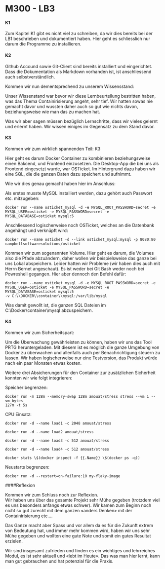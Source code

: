 M300 - LB3
===================

#### K1

Zum Kapitel K1 gibt es nicht viel zu schreiben, da wir dies bereits bei der LB1
beschrieben und dokumentiert haben. Hier geht es schliesslich nur darum die
Programme zu installieren.

#### K2

Github Accound sowie Git-Client sind bereits installiert und eingerichtet. Dass
die Dokumentation als Markdown vorhanden ist, ist anschliessend auch
selbstverständlich.

Kommen wir nun dementsprechend zu unserem Wissensstand:

Unser Wissenstand war bevor wir diese Lernbeurteilung bestritten haben, was das
Thema Containirisierung angeht, sehr tief. Wir hatten sowas nie gemacht davor
und wussten daher auch so gut wie nichts davon, beziehungsweise wie man das zu
machen hat.

Was wir aber sagen müssen bezüglich Lernschritte, dass wir vieles gelernt und
erlernt haben. Wir wissen einiges im Gegensatz zu dem Stand davor.

#### K3

Kommen wir zum wirklich spannenden Teil: K3

Hier geht es darum Docker Container zu kombinieren beziehungsweise einen
Bakcend, und Frontend einzusetzen. Die Desktop-App die bei uns als Frontend
eingesetzt wurde, war OSTicket. Im Hintergrund dazu haben wir eine SQL, die die
ganzen Daten dazu speichert und aufnimmt.

Wie wir dies genau gemacht haben hier im Anschluss:

Als erstes musste MySQL installiert werden, dazu gehört auch Passwort etc.
mitzugeben:

    docker run --name osticket_mysql -d -e MYSQL_ROOT_PASSWORD=secret -e
    MYSQL_USER=osticket -e MYSQL_PASSWORD=secret -e MYSQL_DATABASE=osticket mysql:5

Anschliessend logischerweise noch OSTicket, welches an die Datenbank angehängt
und verknüpft wird:

    docker run --name osticket -d --link osticket_mysql:mysql -p 8080:80
    campbellsoftwaresolutions/osticket

Kommen wir zum sogenannten Volume. Hier geht es darum, die Volumes also die
Pfade abzuändern, daher wollen wir beispielsweise das ganze bei uns Lokal
abspeichern. Leider hatten wir Probleme (wir haben dies auch mit Herrn Bernet
angeschaut). Es ist weder bei Git Bash weder noch bei Powreshell gegangen. Hier
aber dennoch den Befehl dafür:

    docker run --name osticket_mysql -d -e MYSQL_ROOT_PASSWORD=secret -e
    MYSQL_USER=osticket -e MYSQL_PASSWORD=secret -e MYSQL_DATABASE=osticket mysql:5
    -v C:\\DOCKER\\container\\mysql:/var/lib/mysql

Was damit gewollt ist, die ganzen SQL Dateien im C:\\Docker\\container\\mysql
abzuspeichern.

#### K4

Kommen wir zum Sicherheitspart:

Um die Überwachung gewährleisten zu können, haben wir uns das Tool PRTG
heruntergeladen. Mit diesem ist es möglich die ganze Umgebung von Docker zu
überwachen und allenfalls auch per Benachrichtigung steuern zu lassen. Wir haben
logischerweise nur eine Testversion, das Produkt würde nach ein paar Monaten
etwas kosten.

Weitere drei Absicherungen für den Container zur zusätzlichen Sicherheit konnten
wir wie folgt integrieren:

Speicher begrenzen:

    docker run -m 128m --memory-swap 128m amouat/stress stress --vm 1 --vm-bytes
    127m -t 5s

CPU Einsatz:

    docker run -d --name load1 -c 2048 amouat/stress

    docker run -d --name load2 amouat/stress

    docker run -d --name load3 -c 512 amouat/stress

    docker run -d --name load4 -c 512 amouat/stress

    docker stats \$(docker inspect -f {{.Name}} \$(docker ps -q))

Neustarts begrenzen:

    docker run -d --restart=on-failure:10 my-flaky-image

####Reflexion

Kommen wir zum Schluss noch zur Reflexion.  
Wir haben uns über das gesamte Projekt sehr Mühe gegeben (trotzdem viel es uns
besonders anfangs etwas schwer). Wir kamen zum Beginn noch nicht so gut zurecht
mit dem ganzen «anders Denken» mit der Containirisierung etc….

Das Ganze macht aber Spass und vor allem da es für die Zukunft extrem von
Bedeutung hat, und immer mehr kommen wird, haben wir uns sehr Mühe gegeben und
wollten eine gute Note und somit ein gutes Resultat erzielen.

Wir sind insgesamt zufrieden und finden es ein wichtiges und lehrreiches Modul,
es ist sehr aktuell und «lebt im Heute». Das was man hier lernt, kann man gut
gebrauchen und hat potenzial für die Praxis.

